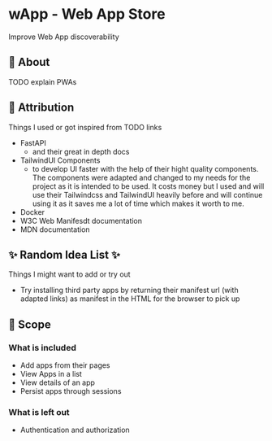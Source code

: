# wApp - Web App Store
Improve Web App discoverability

## 📖 About
TODO explain PWAs

## 👏 Attribution
Things I used or got inspired from
TODO links
- FastAPI
    - and their great in depth docs
- TailwindUI Components
    - to develop UI faster with the help of their hight quality components. The components were adapted and changed to my needs for the project as it is intended to be used. It costs money but I used and will use their Tailwindcss and TailwindUI heavily before and will continue using it as it saves me a lot of time which makes it worth to me.
- Docker
- W3C Web Manifesdt documentation
- MDN documentation

## ✨ Random Idea List ✨
Things I might want to add or try out
- Try installing third party apps by returning their manifest url (with adapted links) as manifest in the HTML for the browser to pick up

## 📏 Scope
### What is included
- Add apps from their pages
- View Apps in a list
- View details of an app
- Persist apps through sessions
### What is left out
- Authentication and authorization